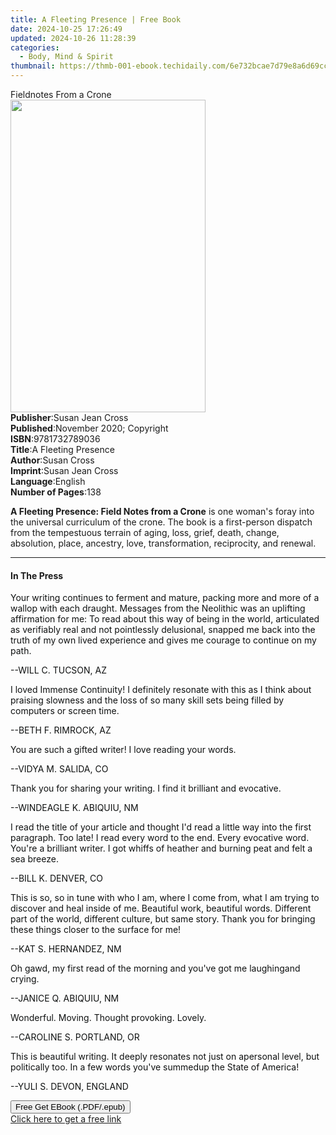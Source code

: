 ```yaml
---
title: A Fleeting Presence | Free Book
date: 2024-10-25 17:26:49
updated: 2024-10-26 11:28:39
categories:
  - Body, Mind & Spirit
thumbnail: https://thmb-001-ebook.techidaily.com/6e732bcae7d79e8a6d69ccb63015057c7c5276527a4cab972a742f1ab48da196.jpg
---
```

<main id="book-container">
  <div class="flex flex-col">
    <div class="book-brief flex-1 py-6 px-4 sm:p-6 md:py-10 md:px-8">
      <!-- brief-->
      <div class="book-brief-main">Fieldnotes From a Crone</div>
    </div>
    <div
      class="book-meta-info flex-1 grid gap-4 col-start-1 col-end-3 row-start-1 sm:mb-6 sm:grid-cols-4 lg:gap-6 lg:col-start-2 lg:row-end-6 lg:row-span-6 lg:mb-0"
    >
      <div
        class="book-meta-info-left place-content-center mt-4 p-4 text-sm leading-6 col-start-2 col-span-2 dark:text-slate-400"
      >
        <img
          class="w-full h-500 object-cover rounded-lg sm:h-255 sm:col-span-2 lg:col-span-full"
          src="https://img-001-ebook.techidaily.com/f36613c45096d4921576b79aeb3aacf7c63c1fc8d2c40376fc1327aea16022d8.jpg"
          alt=""
          width="312"
          height="500"
        />
      </div>
      <div
        class="book-meta-info-right mt-2 col-start-1 row-start-2 col-span-3 self-center"
      >
        <!-- meta data  -->
        <div class="flex flex-col px-4 md:px-8">
          <div class="flex-1">
            <strong>Publisher</strong>:<span class="px-2"
              >Susan Jean Cross</span
            >
          </div>
          <div class="flex-1">
            <strong>Published</strong>:<span class="px-2"
              >November 2020; Copyright</span
            >
          </div>
          <div class="flex-1">
            <strong>ISBN</strong>:<span class="px-2">9781732789036</span>
          </div>
          <div class="flex-1">
            <strong>Title</strong>:<span class="px-2">A Fleeting Presence</span>
          </div>
          <div class="flex-1">
            <strong>Author</strong>:<span class="px-2">Susan Cross</span>
          </div>
          <div class="flex-1">
            <strong>Imprint</strong>:<span class="px-2">Susan Jean Cross</span>
          </div>
          <div class="flex-1">
            <strong>Language</strong>:<span class="px-2">English</span>
          </div>
          <div class="flex-1">
            <strong>Number of Pages</strong>:<span class="px-2">138</span>
          </div>
        </div>
      </div>
    </div>
    <div class="book-description flex-1 py-6 px-4 sm:p-6 md:py-10 md:px-8">
      <div class="book-description-main">
        <div accordion-content="" id="description">
          <p>
            <strong>A Fleeting Presence: Field Notes from a Crone</strong> is
            one woman's foray into the universal curriculum of the crone. The
            book is a first-person dispatch from the tempestuous terrain of
            aging, loss, grief, death, change, absolution, place, ancestry,
            love, transformation, reciprocity, and renewal.
          </p>
        </div>
      </div>
    </div>
    <div class="book-excerpts flex-1 py-6 px-4 sm:p-6 md:py-10 md:px-8">
      <!-- excerpts-->
      <div class="book-excerpts-main">
        <hr />
        <h4 class="placeholder placeholder-heading">
          <span>In The Press</span>
        </h4>
        <p></p>
        <p>
          <span style="color: rgba(15, 17, 17, 1)"
            >Your writing continues to ferment and mature, packing more and more
            of a wallop with each draught. Messages from the Neolithic was an
            uplifting affirmation for me: To read about this way of being in the
            world, articulated as verifiably real and not pointlessly
            delusional, snapped me back into the truth of my own lived
            experience and gives me courage to continue on my path.</span
          >
        </p>
        <p>
          <span style="color: rgba(15, 17, 17, 1)">--WILL C. TUCSON, AZ</span>
        </p>
        <p>
          <span style="color: rgba(15, 17, 17, 1)"
            >I loved Immense Continuity! I definitely resonate with this as I
            think about praising slowness and the loss of so many skill sets
            being filled by computers or screen time.</span
          >
        </p>
        <p>
          <span style="color: rgba(15, 17, 17, 1)">--BETH F. RIMROCK, AZ</span>
        </p>
        <p>
          <span style="color: rgba(15, 17, 17, 1)"
            >You are such a gifted writer! I love reading your words.</span
          >
        </p>
        <p>
          <span style="color: rgba(15, 17, 17, 1)">--VIDYA M. SALIDA, CO</span>
        </p>
        <p>
          <span style="color: rgba(15, 17, 17, 1)"
            >Thank you for sharing your writing. I find it brilliant and
            evocative.</span
          >
        </p>
        <p>
          <span style="color: rgba(15, 17, 17, 1)"
            >--WINDEAGLE K. ABIQUIU, NM</span
          >
        </p>
        <p>
          <span style="color: rgba(15, 17, 17, 1)"
            >I read the title of your article and thought I'd read a little way
            into the first paragraph. Too late! I read every word to the end.
            Every evocative word. You're a brilliant writer. I got whiffs of
            heather and burning peat and felt a sea breeze.</span
          >
        </p>
        <p>
          <span style="color: rgba(15, 17, 17, 1)">--BILL K. DENVER, CO</span>
        </p>
        <p>
          <span style="color: rgba(15, 17, 17, 1)"
            >This is so, so in tune with who I am, where I come from, what I am
            trying to discover and heal inside of me. Beautiful work, beautiful
            words. Different part of the world, different culture, but same
            story. Thank you for bringing these things closer to the surface for
            me!</span
          >
        </p>
        <p>
          <span style="color: rgba(15, 17, 17, 1)">--KAT S. HERNANDEZ, NM</span>
        </p>
        <p>
          <span style="color: rgba(15, 17, 17, 1)"
            >Oh gawd, my first read of the morning and you've got me laughingand
            crying.</span
          >
        </p>
        <p>
          <span style="color: rgba(15, 17, 17, 1)"
            >--JANICE Q. ABIQUIU, NM</span
          >
        </p>
        <p>
          <span style="color: rgba(15, 17, 17, 1)"
            >Wonderful. Moving. Thought provoking. Lovely.</span
          >
        </p>
        <p>
          <span style="color: rgba(15, 17, 17, 1)"
            >--CAROLINE S. PORTLAND, OR</span
          >
        </p>
        <p>
          <span style="color: rgba(15, 17, 17, 1)"
            >This is beautiful writing. It deeply resonates not just on
            apersonal level, but politically too. In a few words you've summedup
            the State of America!</span
          >
        </p>
        <p>
          <span style="color: rgba(15, 17, 17, 1)"
            >--YULI S. DEVON, ENGLAND</span
          >
        </p>
        <p></p>
      </div>
    </div>
    <div
      class="book-about-author flex-1 py-6 px-4 sm:p-6 md:py-10 md:px-8"
    ></div>
    <div class="book-free-get flex-1 py-6 px-4 sm:p-6 md:py-10 md:px-8">
      <button
        id="btn-free-get"
        class="bg-blue-500 hover:bg-blue-700 text-white font-bold py-2 px-4 rounded"
      >
        Free Get EBook (.PDF/.epub)
      </button>
      <div id="countdown-display" class="px-2 text-lg mt-2"></div>
      <a
        id="free-link"
        class="hidden bg-blue-500 hover:bg-blue-700 text-white font-bold py-2 px-4 rounded"
        href="https://www.ebooks.com/en-us/book/210182160/a-fleeting-presence/susan-cross/"
        target="_blank"
        >Click here to get a free link</a
      >
    </div>
    <script>
      let countdownTime = 0;
      let countdownInterval = null;
      document
        .getElementById('btn-free-get')
        .addEventListener('click', startCountdown);
      function startCountdown() {
        countdownTime = new Date().getTime() + 60000 * 3;
        countdownInterval = setInterval(updateCountdown, 1000);
        document.getElementById('btn-free-get').disabled = true;
        document
          .getElementById('btn-free-get')
          .classList.add('bg-gray-500', 'cursor-not-allowed');
      }
      function updateCountdown() {
        let currentTime = new Date().getTime();
        let timeLeft = countdownTime - currentTime;
        let secondsLeft = Math.floor(timeLeft / 1000);
        document.getElementById('countdown-display').innerHTML =
          `Remaining time: ${secondsLeft} seconds.`;
        if (secondsLeft <= 0) {
          clearInterval(countdownInterval);
          document.getElementById('btn-free-get').classList.add('hidden');
          document.getElementById('free-link').classList.remove('hidden');
          document.getElementById('countdown-display').innerHTML = '';
        }
      }
    </script>
  </div>
</main>
